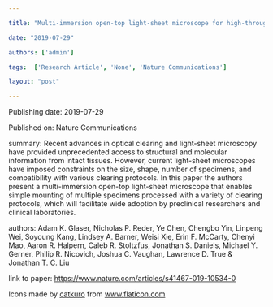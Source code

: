 ---
title: "Multi-immersion open-top light-sheet microscope for high-throughput imaging of cleared tissues"
date: "2019-07-29"
authors: ['admin']
tags:  ['Research Article', 'None', 'Nature Communications']
layout: "post"
---
Publishing date: 2019-07-29

Published on: Nature Communications

summary: Recent advances in optical clearing and light-sheet microscopy have provided unprecedented access to structural and molecular information from intact tissues. However, current light-sheet microscopes have imposed constraints on the size, shape, number of specimens, and compatibility with various clearing protocols. In this paper the authors present a multi-immersion open-top light-sheet microscope that enables simple mounting of multiple specimens processed with a variety of clearing protocols, which will facilitate wide adoption by preclinical researchers and clinical laboratories. 

authors: Adam K. Glaser, Nicholas P. Reder, Ye Chen, Chengbo Yin, Linpeng Wei, Soyoung Kang, Lindsey A. Barner, Weisi Xie, Erin F. McCarty, Chenyi Mao, Aaron R. Halpern, Caleb R. Stoltzfus, Jonathan S. Daniels, Michael Y. Gerner, Philip R. Nicovich, Joshua C. Vaughan, Lawrence D. True & Jonathan T. C. Liu 

link to paper: https://www.nature.com/articles/s41467-019-10534-0

Icons made by <a href="https://www.flaticon.com/free-icon/bookshelves_3576884" title="catkuro">catkuro</a> from <a href="https://www.flaticon.com/" title="Flaticon"> www.flaticon.com</a>